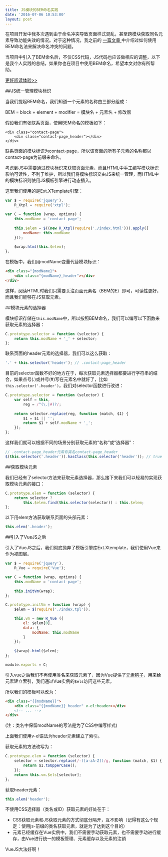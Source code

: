 ```yaml
---
title: JS模块的BEM命名实践
date: '2016-07-06 10:53:00'
layout: post
---
```


在项目开发中我多次遇到由于命名冲突导致页面样式混乱，甚至跨模块获取同名元素导致功能失效的情况。对于这种情况，我之前的 [ 一篇文章 ](http://blog.lxjwlt.com/front-end/2015/10/08/why-bem.html) 中介绍过如何使用BEM命名法来解决命名冲突的问题。

当项目中引入了BEM命名后，不仅CSS代码，JS代码也应该做相应的调整，以下是我个人实践的总结，如果你也在项目中使用BEM命名，希望本文对你有所帮助。

[更好阅读体验>>](https://www.zybuluo.com/lxjwlt/note/425246)

##JS统一管理模块标识

当我们提起BEM命名，我们知道一个元素的名称由三部分组成：

BEM = block + element + modifier = 模块名 + 元素名 + 修改器

假设我们有张联系页面，使用BEM命名的模板如下：

```
<div class="contact-page">
    <div class="contact-page_header"></div>
</div>
```

联系页面的模块标识为contact-page，所以该页面的所有子元素的名称都以contact-page为前缀来命名。

考虑到JS中需要通过模块标识来获取页面元素，而且HTML中手工编写模块标识影响可读性，不利于维护，所以我们将模块标识交由JS来统一管理，而HTML中的模块标识则使用JS模板引擎进行动态插入。

这里我们使用的是Ext.XTemplate引擎：

```js
var $ = require('jquery'),
    R_Xtpl = require('xtpl');

var C = function (wrap, options) {
    this.modName = 'contact-page';
    
    this.$elem = $((new R_Xtpl(require('./index.html'))).apply({
        modName: this.modName
    }));
    
    $wrap.html(this.$elem);
};
```

在模板中，我们用modName变量代替模块标识：

```html
<div class="{modName}">
    <div class="{modName}_header"></div>
</div>
```

这样，阅读HTML时我们只需要关注页面元素名（BEM的E）即可，可读性更好，而且我们能够在JS获取元素。

##模块元素的选择器

模块标识存储在`this.modName`中，所以按照BEM命名，我们可以编写以下函数来获取元素的选择器：

```js
C.prototype.selector = function (selector) {
    return this.modName + '_' + selector;
};
```

联系页面的header元素的选择器，我们可以这么获取：

```js
'.' + this.selector('header'); // .contact-page_header
```

目前的selector函数不好的地方在于，每次获取元素选择器都要进行字符串的结合，如果点号(.)或井号(#)写在元素名中就好了，比如`this.selector('.header')`，我们对selector函数进行改进：

```js
C.prototype.selector = function (selector) {
    var self = this,
        reg = /^(\.|#)?/;
    
    return selector.replace(reg, function (match, $1) {
        $1 = $1 || '';
        return $1 + self.modName + '_';
    });
};
```

这样我们就可以根据不同的场景分别获取元素的“名称”或“选择器”：

```js
// .contact-page_header元素有类名contact-page_header
$(this.selector('.header')).hasClass(this.selector('header')); // true
```

##获取模块元素

我们已经有了selector方法来获取元素选择器，那么接下来我们可以轻易的实现获取模块元素的接口：

```js
C.prototype.elem = function (selector) {
    return selector ? 
        this.$elem.find(this.selector(selector)) : this.$elem;
};
```

以下用elem方法获取联系页面的头部元素：

```js
this.elem('.header');
```

##引入了VueJS之后

引入了VueJS之后，我们彻底抛弃了模板引擎库Ext.Xtemplate，我们使用Vue来作为视图层。

```js
var $ = require('jquery'),
    R_Vue = require('Vue');

var C = function (wrap, options) {
    this.modName = 'contact-page';
    
    this.initVm(wrap);
};

C.prototype.initVm = function (wrap) {
    $elem = $(require('./index.tpl'));

    this.vm = new R_Vue ({
        el: $elem[0],
        data: {
            modName: this.modName
        }
    });
    
    $(wrap).html($elem);
};

module.exports = C;
```

引入vue之后我们不再使用类名来获取元素了，因为Vue提供了[元素钩子](http://vuejs.org.cn/api/?#v-el)，用来给元素建立索引，我们通过Vue实例的`$els`访问这些元素。

所以我们的模板可以改为：

```html
<div class="{{modName}}">
    <div class="{{modName}}_header" v-el:header></div>
    <!-- ... -->
</div>
```

(注：类名中保留modName的写法是为了CSS中编写样式)

上面我们使用v-el语法为header元素建立了索引。

获取元素的方法改写为：

```js
C.prototype.elem = function (selector) {
    selector = selector.replace(/-([a-zA-Z])/g, function (match, $1) {
        return $1.toUpperCase();
    });
    return this.vm.$els[selector];
};
```

获取header元素：

```js
this.elem('header');
```

不使用CSS选择器（类名或ID）获取元素的好处在于：
* CSS获取元素和JS获取元素的方式彻底分隔开，互不影响（记得有这么个规定：使用js-前缀的类名获取元素，就是为了达到这个目的）
* 元素已经缓存在Vue实例中，我们不需要手动获取元素，也不需要手动进行缓存，由Vue进行统一的模板管理、元素缓存以及元素的注销

VueJS大法好啊！